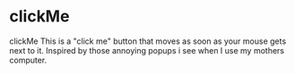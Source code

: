 # clickMe
clickMe This is a "click me" button that moves as soon as your mouse gets next to it. Inspired by those annoying popups i see when I use my mothers computer.
